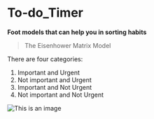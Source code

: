 # To-do_Timer

 **Foot models that can help you in sorting habits** 
 
 > The Eisenhower Matrix Model
 
 There are four categories:
 1. Important and Urgent
 2. Not important and Urgent
 3. Important and Not Urgent
 4. Not important and Not Urgent 

![This is an image](https://www.google.com/search?q=Habits&sxsrf=APq-WBsP0DKNTzRDRvESUOb8lYuKfPkC1w:1644035259066&source=lnms&tbm=isch&sa=X&ved=2ahUKEwikj_XM3Of1AhWPHKYKHXGPAlIQ_AUoAnoECAMQBA&biw=1536&bih=718&dpr=1.25#imgrc=4FZcdcu0I5xVCM)

